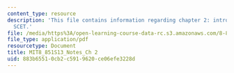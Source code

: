 ```yaml
---
content_type: resource
description: 'This file contains information regarding chapter 2: introduction to
  SCET.'
file: /media/https%3A/open-learning-course-data-rc.s3.amazonaws.com/8-851-effective-field-theory-spring-2013/883b65510cb2c5919620ce06efe3228d_MIT8_851S13_IntroToSCET.pdf
file_type: application/pdf
resourcetype: Document
title: MIT8_851S13_Notes_Ch 2
uid: 883b6551-0cb2-c591-9620-ce06efe3228d
---
```

